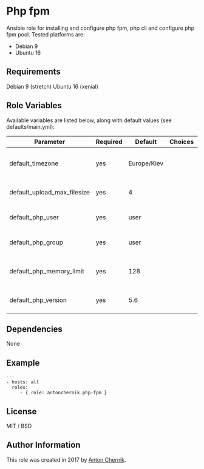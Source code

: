 Php fpm
=========

Ansible role for installing and configure php fpm, php cli and configure php fpm pool. Tested platforms are:
* Debian 9
* Ubuntu 16

Requirements
------------

Debian 9 (stretch)
Ubuntu 16 (xenial)

Role Variables
--------------

Available variables are listed below, along with default values (see defaults/main.yml):

| Parameter | Required | Default | Choices | Comments |
| ------------- | ------------- | ------------- | ------------- | ------------- |
| default_timezone | yes | Europe/Kiev | | Sets default system timezone |
| default_upload_max_filesize | yes | 4 | | Sets max upload file size |
| default_php_user | yes | user | | Sets php process user |
| default_php_group | yes | user | | Set php process user group |
| default_php_memory_limit | yes | 128 | | Set max memory usage per script |
| default_php_version | yes | 5.6 | | Set php version for setup |


Dependencies
------------

None

Example 
----------------
    ---
    - hosts: all
      roles:
         - { role: antonchernik.php-fpm }

License
-------

MIT / BSD

Author Information
------------------

This role was created in 2017 by [Anton Chernik](https://github.com/antonchernik).
